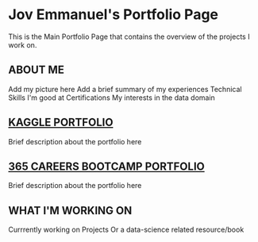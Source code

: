 # Jov Emmanuel's Portfolio Page
This is the Main Portfolio Page that contains the overview of the projects I work on.

## ABOUT ME
Add my picture here
Add a brief summary of my experiences
Technical Skills I'm good at
Certifications
My interests in the data domain


## [KAGGLE PORTFOLIO](https://jovemmanuelre.github.io/Kaggle-Projects-on-Github-Pages/)
Brief description about the portfolio here

## [365 CAREERS BOOTCAMP PORTFOLIO](https://jovemmanuelre.github.io/Data-Science-Bootcamp-Projects-on-Github-Pages/)
Brief description about the portfolio here

## WHAT I'M WORKING ON
Currrently working on
Projects
Or a data-science related resource/book
